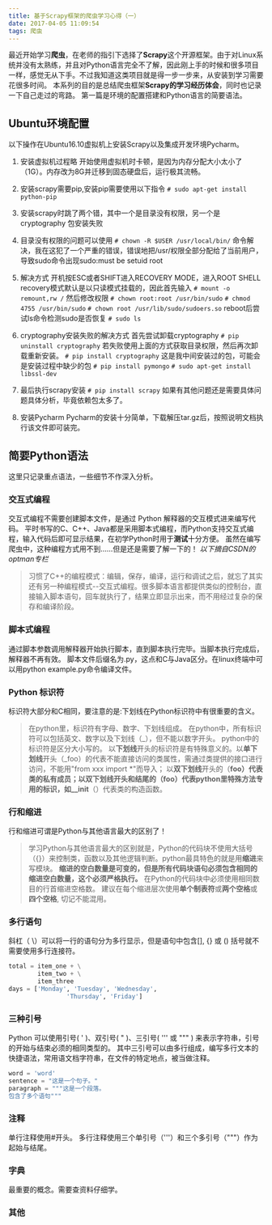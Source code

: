 ```yaml
---
title: 基于Scrapy框架的爬虫学习心得（一）
date: 2017-04-05 11:09:54
tags: 爬虫
---
```

最近开始学习**爬虫**，在老师的指引下选择了**Scrapy**这个开源框架。由于对Linux系统并没有太熟练，并且对Python语言完全不了解，因此刚上手的时候和很多项目一样，感觉无从下手。不过我知道这类项目就是得一步一步来，从安装到学习需要花很多时间。
本系列的目的是总结爬虫框架**Scrapy的学习经历体会**，同时也记录一下自己走过的弯路。
第一篇是环境的配置搭建和Python语言的简要语法。
<!-- more -->

## Ubuntu环境配置
以下操作在Ubuntu16.10虚拟机上安装Scrapy以及集成开发环境Pycharm。

1. 安装虚拟机过程略
开始使用虚拟机时卡顿，是因为内存分配大小太小了（1G）。内存改为8G并迁移到固态硬盘后，运行极其流畅。

2. 安装scrapy需要pip,安装pip需要使用以下指令
`# sudo apt-get install python-pip`

3. 安装scrapy时跳了两个错，其中一个是目录没有权限，另一个是cryptography 包安装失败

4. 目录没有权限的问题可以使用
`# chown -R $USER /usr/local/bin/`
命令解决，我在这犯了一个严重的错误，错误地把/usr/权限全部分配给了当前用户，导致sudo命令出现sudo:must be setuid root

5. 解决方式
开机按ESC或者SHIFT进入RECOVERY MODE，进入ROOT SHELL
recovery模式默认是以只读模式挂载的，因此首先输入
`# mount -o remount,rw /`
然后修改权限
`# chown root:root /usr/bin/sudo`
`# chmod 4755 /usr/bin/sudo`
`# chown root /usr/lib/sudo/sudoers.so`
reboot后尝试ls命令检测sudo是否恢复
`# sudo ls`

6. cryptography安装失败的解决方式
首先尝试卸载cryptography
`# pip uninstall cryptography`
若失败使用上面的方式获取目录权限，然后再次卸载重新安装。
`# pip install cryptography`
这是我中间安装过的包，可能会是安装过程中缺少的包
`# pip install pymongo`
`# sudo apt-get install libssl-dev`

7. 最后执行scrapy安装
`# pip install scrapy`
如果有其他问题还是需要具体问题具体分析，毕竟依赖包太多了。

8. 安装Pycharm
Pycharm的安装十分简单，下载解压tar.gz后，按照说明文档执行该文件即可装完。

## 简要Python语法
这里只记录重点语法，一些细节不作深入分析。

### 交互式编程
交互式编程不需要创建脚本文件，是通过 Python 解释器的交互模式进来编写代码。
平时书写的C、C++、Java都是采用脚本式编程，而Python支持交互式编程，输入代码后即可显示结果，在初学Python时用于**测试**十分方便。
虽然在编写爬虫中，这种编程方式用不到……但是还是需要了解一下的！
*以下摘自CSDN的optman专栏*
> 习惯了C++的编程模式：编辑，保存，编译，运行和调试之后，就忘了其实还有另一种编程模式--交互式编程。很多脚本语言都提供类似的控制台，直接输入脚本语句，回车就执行了，结果立即显示出来，而不用经过复杂的保存和编译阶段。

### 脚本式编程
通过脚本参数调用解释器开始执行脚本，直到脚本执行完毕。当脚本执行完成后，解释器不再有效。
脚本文件后缀名为.py，这点和C与Java区分。在linux终端中可以用python example.py命令编译文件。

### Python 标识符
标识符大部分和C相同，要注意的是:下划线在Python标识符中有很重要的含义。
> 在python里，标识符有字母、数字、下划线组成。
> 在python中，所有标识符可以包括英文、数字以及下划线（_），但不能以数字开头。
> python中的标识符是区分大小写的。
> 以**下划线**开头的标识符是有特殊意义的。以**单下划线**开头（_foo）的代表不能直接访问的类属性，需通过类提供的接口进行访问，不能用"from xxx import *"而导入；
> 以**双下划线**开头的（__foo）代表类的私有成员；以**双下划线开头和结尾**的（__foo__）代表python里特殊方法专用的标识，如__init__（）代表类的构造函数。

### 行和缩进
行和缩进可谓是Python与其他语言最大的区别了！
> 学习Python与其他语言最大的区别就是，Python的代码块不使用大括号（{}）来控制类，函数以及其他逻辑判断。python最具特色的就是用**缩进**来写模块。
> **缩进的空白数量是可变的，但是所有代码块语句必须包含相同的缩进空白数量，这个必须严格执行。**
> 在Python的代码块中必须使用相同数目的行首缩进空格数。
> 建议在每个缩进层次使用**单个制表符**或**两个空格**或**四个空格**, 切记不能混用。

### 多行语句
斜杠（ \）可以将一行的语句分为多行显示，但是语句中包含[], {} 或 () 括号就不需要使用多行连接符。
```Python
total = item_one + \
        item_two + \
        item_three
days = ['Monday', 'Tuesday', 'Wednesday',
                'Thursday', 'Friday']
```

### 三种引号
Python 可以使用引号( ' )、双引号( " )、三引号( ''' 或 """ ) 来表示字符串，引号的开始与结束必须的相同类型的。
其中三引号可以由多行组成，编写多行文本的快捷语法，常用语文档字符串，在文件的特定地点，被当做注释。
```Python
word = 'word'
sentence = "这是一个句子。"
paragraph = """这是一个段落。
包含了多个语句"""
```

### 注释
单行注释使用#开头。
多行注释使用三个单引号（'''）和三个多引号（"""）作为起始与结尾。

### 字典
最重要的概念。需要查资料仔细学。

### 其他
